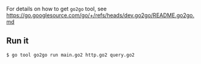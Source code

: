 For details on how to get `go2go` tool, see https://go.googlesource.com/go/+/refs/heads/dev.go2go/README.go2go.md

## Run it

```
$ go tool go2go run main.go2 http.go2 query.go2
```
